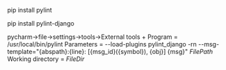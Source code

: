 pip install pylint

pip install pylint-django

pycharm->file->settings->tools->External tools
+
Program = /usr/local/bin/pylint
Parameters = --load-plugins pylint_django -rn --msg-template="{abspath}:{line}: [{msg_id}({symbol}), {obj}] {msg}" $FilePath$
Working directory = $FileDir$
